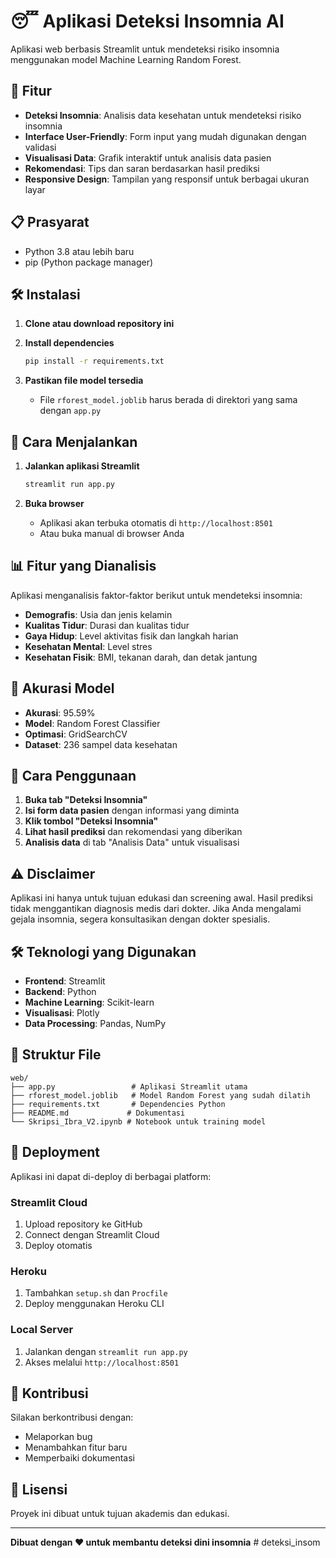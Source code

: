 # 😴 Aplikasi Deteksi Insomnia AI

Aplikasi web berbasis Streamlit untuk mendeteksi risiko insomnia menggunakan model Machine Learning Random Forest.

## 🚀 Fitur

- **Deteksi Insomnia**: Analisis data kesehatan untuk mendeteksi risiko insomnia
- **Interface User-Friendly**: Form input yang mudah digunakan dengan validasi
- **Visualisasi Data**: Grafik interaktif untuk analisis data pasien
- **Rekomendasi**: Tips dan saran berdasarkan hasil prediksi
- **Responsive Design**: Tampilan yang responsif untuk berbagai ukuran layar

## 📋 Prasyarat

- Python 3.8 atau lebih baru
- pip (Python package manager)

## 🛠️ Instalasi

1. **Clone atau download repository ini**

2. **Install dependencies**
   ```bash
   pip install -r requirements.txt
   ```

3. **Pastikan file model tersedia**
   - File `rforest_model.joblib` harus berada di direktori yang sama dengan `app.py`

## 🚀 Cara Menjalankan

1. **Jalankan aplikasi Streamlit**
   ```bash
   streamlit run app.py
   ```

2. **Buka browser**
   - Aplikasi akan terbuka otomatis di `http://localhost:8501`
   - Atau buka manual di browser Anda

## 📊 Fitur yang Dianalisis

Aplikasi menganalisis faktor-faktor berikut untuk mendeteksi insomnia:

- **Demografis**: Usia dan jenis kelamin
- **Kualitas Tidur**: Durasi dan kualitas tidur
- **Gaya Hidup**: Level aktivitas fisik dan langkah harian
- **Kesehatan Mental**: Level stres
- **Kesehatan Fisik**: BMI, tekanan darah, dan detak jantung

## 🎯 Akurasi Model

- **Akurasi**: 95.59%
- **Model**: Random Forest Classifier
- **Optimasi**: GridSearchCV
- **Dataset**: 236 sampel data kesehatan

## 📱 Cara Penggunaan

1. **Buka tab "Deteksi Insomnia"**
2. **Isi form data pasien** dengan informasi yang diminta
3. **Klik tombol "Deteksi Insomnia"**
4. **Lihat hasil prediksi** dan rekomendasi yang diberikan
5. **Analisis data** di tab "Analisis Data" untuk visualisasi

## ⚠️ Disclaimer

Aplikasi ini hanya untuk tujuan edukasi dan screening awal. Hasil prediksi tidak menggantikan diagnosis medis dari dokter. Jika Anda mengalami gejala insomnia, segera konsultasikan dengan dokter spesialis.

## 🛠️ Teknologi yang Digunakan

- **Frontend**: Streamlit
- **Backend**: Python
- **Machine Learning**: Scikit-learn
- **Visualisasi**: Plotly
- **Data Processing**: Pandas, NumPy

## 📁 Struktur File

```
web/
├── app.py                 # Aplikasi Streamlit utama
├── rforest_model.joblib   # Model Random Forest yang sudah dilatih
├── requirements.txt       # Dependencies Python
├── README.md             # Dokumentasi
└── Skripsi_Ibra_V2.ipynb # Notebook untuk training model
```

## 🔧 Deployment

Aplikasi ini dapat di-deploy di berbagai platform:

### Streamlit Cloud
1. Upload repository ke GitHub
2. Connect dengan Streamlit Cloud
3. Deploy otomatis

### Heroku
1. Tambahkan `setup.sh` dan `Procfile`
2. Deploy menggunakan Heroku CLI

### Local Server
1. Jalankan dengan `streamlit run app.py`
2. Akses melalui `http://localhost:8501`

## 🤝 Kontribusi

Silakan berkontribusi dengan:
- Melaporkan bug
- Menambahkan fitur baru
- Memperbaiki dokumentasi

## 📄 Lisensi

Proyek ini dibuat untuk tujuan akademis dan edukasi.

---

**Dibuat dengan ❤️ untuk membantu deteksi dini insomnia** #   d e t e k s i _ i n s o m  
 